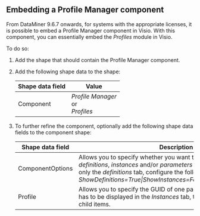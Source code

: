 ## Embedding a Profile Manager component

From DataMiner 9.6.7 onwards, for systems with the appropriate licenses, it is possible to embed a Profile Manager component in Visio. With this component, you can essentially embed the *Profiles* module in Visio.

To do so:

1. Add the shape that should contain the Profile Manager component.

2. Add the following shape data to the shape:

    | Shape data field | Value                                                                                          |
    |--------------------|------------------------------------------------------------------------------------------------|
    | Component          | *Profile Manager*<br> or <br> *Profiles* |

3. To further refine the component, optionally add the following shape data fields to the component shape:

    | Shape data field | Description                                                                                                                                                                                                                                                                                                                                                                                                                        |
    |--------------------|------------------------------------------------------------------------------------------------------------------------------------------------------------------------------------------------------------------------------------------------------------------------------------------------------------------------------------------------------------------------------------------------------------------------------------|
    | ComponentOptions   | Allows you to specify whether you want the component to show the *definitions*, *instances* and/or *parameters* tabs. For example, to show only the *definitions* tab, configure the following value:<br> *ShowDefinitions=True\|ShowInstances=False\|ShowParameters=False* |
    | Profile            | Allows you to specify the GUID of one particular profile instance that has to be displayed in the *Instances* tab, together with any parent and child items.                                                                                                                                                                                                                                        |
